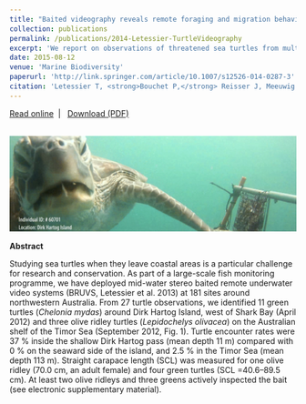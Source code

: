 ```yaml
---
title: "Baited videography reveals remote foraging and migration behaviour of sea turtles. Marine Biodiversity"
collection: publications
permalink: /publications/2014-Letessier-TurtleVideography
excerpt: 'We report on observations of threatened sea turtles from multiple deployments of pelagic stereo-BRUVS in Western Australia.'
date: 2015-08-12
venue: 'Marine Biodiversity'
paperurl: 'http://link.springer.com/article/10.1007/s12526-014-0287-3'
citation: 'Letessier T, <strong>Bouchet P,</strong> Reisser J, Meeuwig J. 2015. Baited videography reveals remote foraging and migration behaviour of sea turtles. <em>Marine Biodiversity</em>, 45: 609-610.'
---
```

<i class="fa fa-link" aria-hidden="true"></i> <a href="http://link.springer.com/article/10.1007/s12526-014-0287-3"> Read online</a> &nbsp;<span>&#124;</span> &nbsp;<i class="fa fa-file-pdf-o" aria-hidden="true"></i> <a href="https://phbouchet.github.io/files/Letessier-2015-BaitedVideography.pdf">  Download (PDF)</a>

<br>
<img src='/images/Letessier2015-Turtle-hero.jpg'>
<br>

<strong>Abstract</strong>

Studying sea turtles when they leave coastal areas is a particular challenge for research and conservation. As part of a large-scale fish monitoring programme, we have deployed mid-water stereo baited remote underwater video systems (BRUVS, Letessier et al. 2013) at 181 sites around northwestern Australia. From 27 turtle observations, we identified 11 green turtles (<em>Chelonia mydas</em>) around Dirk Hartog Island, west of Shark Bay (April 2012) and three olive ridley turtles (<em>Lepidochelys olivacea</em>) on the Australian shelf of the Timor Sea (September 2012, Fig. 1). Turtle encounter rates were 37 % inside the shallow Dirk Hartog pass (mean depth 11 m) compared with 0 % on the seaward side of the island, and 2.5 % in the Timor Sea (mean depth 113 m). Straight carapace length (SCL) was measured for one olive ridley (70.0 cm, an adult female) and four green turtles (SCL =40.6–89.5 cm). At least two olive ridleys and three greens actively inspected the bait (see electronic supplementary material).
